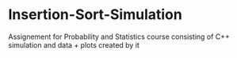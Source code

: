 # Insertion-Sort-Simulation

Assignement for Probability and Statistics course consisting of C++ simulation and data + plots created by it
